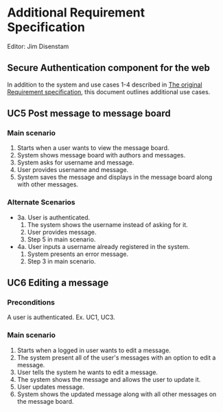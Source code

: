 # Additional Requirement Specification

Editor: Jim Disenstam

## Secure Authentication component for the web

In addition to the system and use cases 1-4 described in [The original Requirement specification](https://github.com/dntoll/1dv610/blob/master/assignments/A2_resources/UseCases.md), this document outlines additional use cases.

## UC5 Post message to message board

### Main scenario

1. Starts when a user wants to view the message board.
2. System shows message board with authors and messages.
3. System asks for username and message.
4. User provides username and message.
5. System saves the message and displays in the message board along with other messages.

### Alternate Scenarios

- 3a. User is authenticated.
  1. The system shows the username instead of asking for it.
  2. User provides message.
  3. Step 5 in main scenario.
- 4a. User inputs a username already registered in the system.
  1.  System presents an error message.
  2.  Step 3 in main scenario.

## UC6 Editing a message

### Preconditions

A user is authenticated. Ex. UC1, UC3.

### Main scenario

1. Starts when a logged in user wants to edit a message.
2. The system present all of the user's messages with an option to edit a message.
3. User tells the system he wants to edit a message.
4. The system shows the message and allows the user to update it.
5. User updates message.
6. System shows the updated message along with all other messages on the message board.
